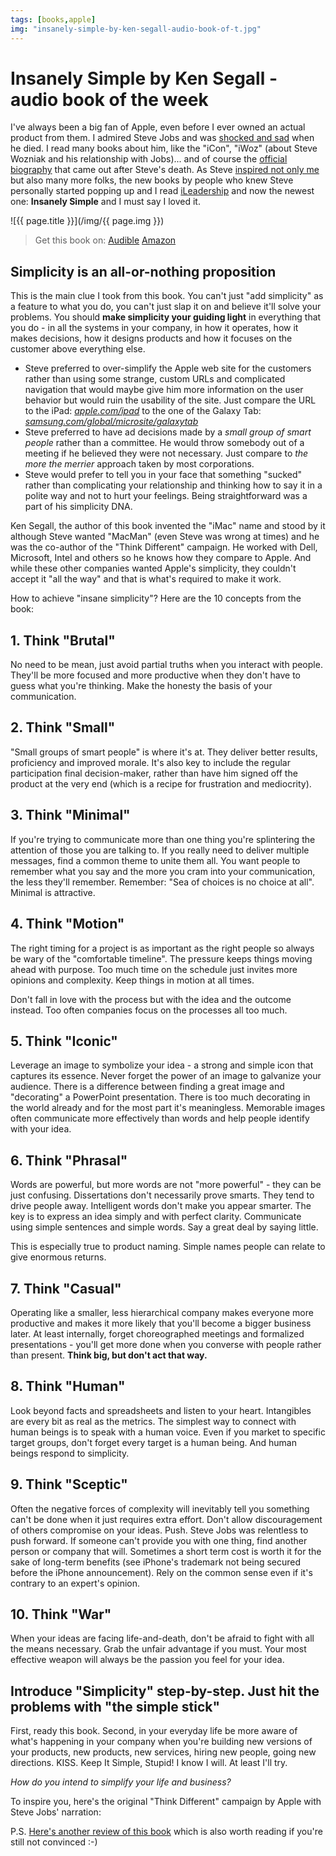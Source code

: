 ```yaml
---
tags: [books,apple]
img: "insanely-simple-by-ken-segall-audio-book-of-t.jpg"
---
```


# Insanely Simple by Ken Segall - audio book of the week


I've always been a big fan of Apple, even before I ever owned an actual product from them. I admired Steve Jobs and was [shocked and sad](/final-act-of-steve-jobs) when he died. I read many books about him, like the "iCon", "iWoz" (about Steve Wozniak and his relationship with Jobs)... and of course the [official biography](/thoughts-quotes-from-steve-jobs-biography-by) that came out after Steve's death. As Steve [inspired not only me](/how-steve-jobs-inspired-me-as-an-entrepreneur) but also many more folks, the new books by people who knew Steve personally started popping up and I read [iLeadership](/the-steve-jobs-way-ileadership-for-a-new-gene) and now the newest one: **Insanely Simple** and I must say I loved it.  


<!--More-->

![{{ page.title }}](/img/{{ page.img }})

> Get this book on: [Audible](https://www.audible.com/pd/B007WV8XPY?tag=sliwinski-20) [Amazon](https://www.amazon.com/dp/1591846218?tag=sliwinski-20)

## Simplicity is an all-or-nothing proposition

This is the main clue I took from this book. You can't just "add simplicity" as a feature to what you do, you can't just slap it on and believe it'll solve your problems. You should **make simplicity your guiding light** in everything that you do - in all the systems in your company, in how it operates, how it makes decisions, how it designs products and how it focuses on the customer above everything else.

  * Steve preferred to over-simplify the Apple web site for the customers rather than using some strange, custom URLs and complicated navigation that would maybe give him more information on the user behavior but would ruin the usability of the site. Just compare the URL to the iPad: _[apple.com/ipad](http://apple.com/ipad)_ to the one of the Galaxy Tab: _[samsung.com/global/microsite/galaxytab](http://samsung.com/global/microsite/galaxytab)_
  * Steve preferred to have ad decisions made by a _small group of smart people_ rather than a committee. He would throw somebody out of a meeting if he believed they were not necessary. Just compare to _the more the merrier_ approach taken by most corporations.
  * Steve would prefer to tell you in your face that something "sucked" rather than complicating your relationship and thinking how to say it in a polite way and not to hurt your feelings. Being straightforward was a part of his simplicity DNA.

Ken Segall, the author of this book invented the "iMac" name and stood by it although Steve wanted "MacMan" (even Steve was wrong at times) and he was the co-author of the "Think Different" campaign. He worked with Dell, Microsoft, Intel and others so he knows how they compare to Apple. And while these other companies wanted Apple's simplicity, they couldn't accept it "all the way" and that is what's required to make it work.

How to achieve "insane simplicity"? Here are the 10 concepts from the book:

## 1. Think "Brutal"

No need to be mean, just avoid partial truths when you interact with people. They'll be more focused and more productive when they don't have to guess what you're thinking. Make the honesty the basis of your communication.

## 2. Think "Small"

"Small groups of smart people" is where it's at. They deliver better results, proficiency and improved morale. It's also key to include the regular participation final decision-maker, rather than have him signed off the product at the very end (which is a recipe for frustration and mediocrity).

## 3. Think "Minimal"

If you're trying to communicate more than one thing you're splintering the attention of those you are talking to. If you really need to deliver multiple messages, find a common theme to unite them all. You want people to remember what you say and the more you cram into your communication, the less they'll remember. Remember: "Sea of choices is no choice at all". Minimal is attractive.

## 4. Think "Motion"

The right timing for a project is as important as the right people so always be wary of the "comfortable timeline". The pressure keeps things moving ahead with purpose. Too much time on the schedule just invites more opinions and complexity. Keep things in motion at all times.

Don't fall in love with the process but with the idea and the outcome instead. Too often companies focus on the processes all too much.

## 5. Think "Iconic"

Leverage an image to symbolize your idea - a strong and simple icon that captures its essence. Never forget the power of an image to galvanize your audience. There is a difference between finding a great image and "decorating" a PowerPoint presentation. There is too much decorating in the world already and for the most part it's meaningless. Memorable images often communicate more effectively than words and help people identify with your idea.

## 6. Think "Phrasal"

Words are powerful, but more words are not "more powerful" - they can be just confusing. Dissertations don't necessarily prove smarts. They tend to drive people away. Intelligent words don't make you appear smarter. The key is to express an idea simply and with perfect clarity. Communicate using simple sentences and simple words. Say a great deal by saying little.

This is especially true to product naming. Simple names people can relate to give enormous returns.

## 7. Think "Casual"

Operating like a smaller, less hierarchical company makes everyone more productive and makes it more likely that you'll become a bigger business later. At least internally, forget choreographed meetings and formalized presentations - you'll get more done when you converse with people rather than present. **Think big, but don't act that way.**

## 8. Think "Human"

Look beyond facts and spreadsheets and listen to your heart. Intangibles are every bit as real as the metrics. The simplest way to connect with human beings is to speak with a human voice. Even if you market to specific target groups, don't forget every target is a human being. And human beings respond to simplicity.

## 9. Think "Sceptic"

Often the negative forces of complexity will inevitably tell you something can't be done when it just requires extra effort. Don't allow discouragement of others compromise on your ideas. Push. Steve Jobs was relentless to push forward. If someone can't provide you with one thing, find another person or company that will. Sometimes a short term cost is worth it for the sake of long-term benefits (see iPhone's trademark not being secured before the iPhone announcement). Rely on the common sense even if it's contrary to an expert's opinion.

## 10. Think "War"

When your ideas are facing life-and-death, don't be afraid to fight with all the means necessary. Grab the unfair advantage if you must. Your most effective weapon will always be the passion you feel for your idea.

## Introduce "Simplicity" step-by-step. Just hit the problems with "the simple stick"

First, ready this book. Second, in your everyday life be more aware of what's happening in your company when you're building new versions of your products, new products, new services, hiring new people, going new directions. KISS. Keep It Simple, Stupid! I know I will. At least I'll try.

_How do you intend to simplify your life and business?_

To inspire you, here's the original "Think Different" campaign by Apple with Steve Jobs' narration:

P.S. [Here's another review of this book](http://sgentrepreneurs.com/entrepreneur-book-reviews/2012/06/04/insanely-simple-by-ken-segall/) which is also worth reading if you're still not convinced :-)


[n]: https://michael.gratis/nozbe